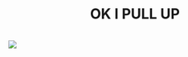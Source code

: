 <p align="center">
  <h1 align="center">OK I PULL UP</h1><br>
  <img align="center" src="https://i.kym-cdn.com/photos/images/original/000/977/485/ba8.gif">
</p>
